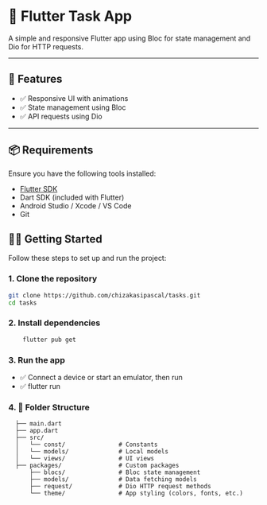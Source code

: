 # 📱 Flutter Task App

A simple and responsive Flutter app using Bloc for state management and Dio for HTTP requests.

---

## 🚀 Features

- ✅ Responsive UI with animations  
- ✅ State management using Bloc  
- ✅ API requests using Dio  

---

## 📦 Requirements

Ensure you have the following tools installed:

- [Flutter SDK](https://docs.flutter.dev/get-started/install)
- Dart SDK (included with Flutter)
- Android Studio / Xcode / VS Code
- Git


## 🧑‍💻 Getting Started

Follow these steps to set up and run the project:

### 1. Clone the repository

```bash
git clone https://github.com/chizakasipascal/tasks.git
cd tasks
```
### 2. Install dependencies

```bash
    flutter pub get
```
### 3. Run the app

- ✅  Connect a device or start an emulator, then run
- ✅ flutter run

### 4. 📂 Folder Structure
  ```  lib/
    ├── main.dart
    ├── app.dart
    ├── src/
    │   └── const/               # Constants
    │   └── models/              # Local models
    │   └── views/               # UI views
    ├── packages/                # Custom packages
        ├── blocs/               # Bloc state management
        ├── models/              # Data fetching models
        ├── request/             # Dio HTTP request methods
        └── theme/               # App styling (colors, fonts, etc.)

```
